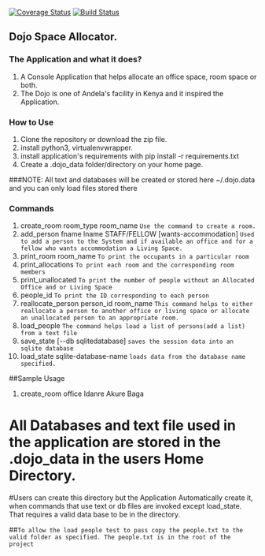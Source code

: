 [![Coverage Status](https://coveralls.io/repos/github/andela-oadeniran/dojo_space_allocator/badge.svg)](https://coveralls.io/github/andela-oadeniran/dojo_space_allocator)
[![Build Status](https://travis-ci.org/andela-oadeniran/dojo_space_allocator.svg?branch=master)](https://travis-ci.org/andela-oadeniran/dojo_space_allocator)


##            Dojo Space Allocator.

### The Application and what it does?
1. A Console Application that helps allocate an office space, room space or both.
2. The Dojo is one of Andela's facility in Kenya and it inspired the Application.

###  How to Use
1. Clone the repository or download the zip file.
2. install python3, virtualenvwrapper.
3. install application's requirements with pip install -r requirements.txt
4. Create a .dojo_data folder/directory on your home page.

###NOTE: All text and databases will be created or stored here ~/.dojo.data and you can only load files stored there

###   Commands
 1. create_room room_type room_name `Use the command to create a room.`
 2. add_person fname lname STAFF/FELLOW [wants-accommodation]
  `Used to add a person to the System and if available an office and for a fellow who wants accommodation a Living Space.`
 3. print_room room_name `To print the occupants in a particular room`
 4. print_allocations `To print each room and the corresponding room members`
 5. print_unallocated `To print the number of people without an Allocated Office and or Living Space`
 6. people_id `To print the ID corresponding to each person`
 7. reallocate_person person_id room_name `This command helps to either reallocate a person to another office or living space or allocate an unallocated person to an appropriate room.`
 8. load_people `The command helps load a list of persons(add a list) from a text file`
 9. save_state [--db sqlitedatabase] `saves the session data into an sqlite database`
 10. load_state sqlite-database-name `loads data from the database name specified.`

 ##Sample Usage
 1. create_room office Idanre Akure Baga
 


 # All Databases and text file used in the application are stored in the .dojo_data in the users Home Directory.
 #Users can create this directory but the Application Automatically create it, when commands that use text or db files are invoked except load_state. That requires a valid data base to be in the directory.

 ##`To allow the load people test to pass copy the people.txt to the valid folder as specified. The people.txt is in the root of the project`